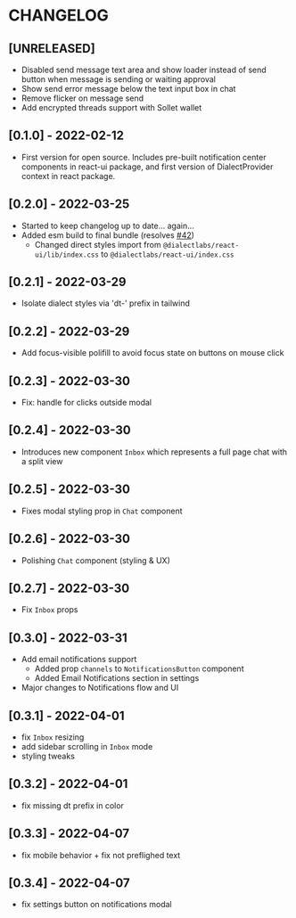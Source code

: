 # CHANGELOG

## [UNRELEASED]

- Disabled send message text area and show loader instead of send button when message is sending or waiting approval
- Show send error message below the text input box in chat
- Remove flicker on message send
- Add encrypted threads support with Sollet wallet

## [0.1.0] - 2022-02-12

- First version for open source. Includes pre-built notification center components in react-ui package, and first
  version of DialectProvider context in react package.

## [0.2.0] - 2022-03-25

- Started to keep changelog up to date... again...
- Added esm build to final bundle (resolves [#42](https://github.com/dialectlabs/react/issues/42))
    - Changed direct styles import from `@dialectlabs/react-ui/lib/index.css` to `@dialectlabs/react-ui/index.css`

## [0.2.1] - 2022-03-29

- Isolate dialect styles via 'dt-' prefix in tailwind

## [0.2.2] - 2022-03-29

- Add focus-visible polifill to avoid focus state on buttons on mouse click

## [0.2.3] - 2022-03-30

- Fix: handle for clicks outside modal

## [0.2.4] - 2022-03-30

- Introduces new component `Inbox` which represents a full page chat with a split view

## [0.2.5] - 2022-03-30

- Fixes modal styling prop in `Chat` component

## [0.2.6] - 2022-03-30

- Polishing `Chat` component (styling & UX)

## [0.2.7] - 2022-03-30

- Fix `Inbox` props

## [0.3.0] - 2022-03-31

- Add email notifications support
  - Added prop `channels` to `NotificationsButton` component
  - Added Email Notifications section in settings
- Major changes to Notifications flow and UI

## [0.3.1] - 2022-04-01

- fix `Inbox` resizing
- add sidebar scrolling in `Inbox` mode
- styling tweaks

## [0.3.2] - 2022-04-01

- fix missing dt prefix in color

## [0.3.3] - 2022-04-07

- fix mobile behavior + fix not preflighed text

## [0.3.4] - 2022-04-07

- fix settings button on notifications modal